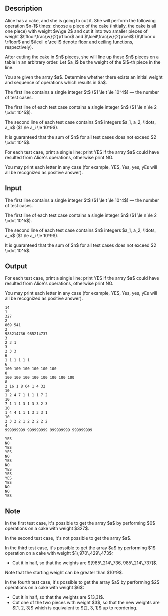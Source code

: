 ## Description

<div><p>Alice has a cake, and she is going to cut it. She will perform the following operation $n-1$ times: choose a piece of the cake (initially, the cake is all one piece) with weight $w\ge 2$ and cut it into two smaller pieces of weight $\lfloor\frac{w}{2}\rfloor$ and $\lceil\frac{w}{2}\rceil$ ($\lfloor x \rfloor$ and $\lceil x \rceil$ denote <a href="https://en.wikipedia.org/wiki/Floor_and_ceiling_functions">floor and ceiling functions</a>, respectively).</p><p>After cutting the cake in $n$ pieces, she will line up these $n$ pieces on a table in an arbitrary order. Let $a_i$ be the weight of the $i$-th piece in the line.</p><p>You are given the array $a$. Determine whether there exists an initial weight and sequence of operations which results in $a$.</p></div><div class="input-specification"><p>The first line contains a single integer $t$ ($1 \le t \le 10^4$) — the number of test cases.</p><p>The first line of each test case contains a single integer $n$ ($1 \le n \le 2 \cdot 10^5$).</p><p>The second line of each test case contains $n$ integers $a_1, a_2, \ldots, a_n$ ($1 \le a_i \le 10^9$).</p><p>It is guaranteed that the sum of $n$ for all test cases does not exceed $2 \cdot 10^5$.</p></div><div class="output-specification"><p>For each test case, print a single line: print <span class="tex-font-style-tt">YES</span> if the array $a$ could have resulted from Alice's operations, otherwise print <span class="tex-font-style-tt">NO</span>.</p><p>You may print each letter in any case (for example, <span class="tex-font-style-tt">YES</span>, <span class="tex-font-style-tt">Yes</span>, <span class="tex-font-style-tt">yes</span>, <span class="tex-font-style-tt">yEs</span> will all be recognized as positive answer).</p></div>

## Input

<p>The first line contains a single integer $t$ ($1 \le t \le 10^4$) — the number of test cases.</p><p>The first line of each test case contains a single integer $n$ ($1 \le n \le 2 \cdot 10^5$).</p><p>The second line of each test case contains $n$ integers $a_1, a_2, \ldots, a_n$ ($1 \le a_i \le 10^9$).</p><p>It is guaranteed that the sum of $n$ for all test cases does not exceed $2 \cdot 10^5$.</p>

## Output

<p>For each test case, print a single line: print <span class="tex-font-style-tt">YES</span> if the array $a$ could have resulted from Alice's operations, otherwise print <span class="tex-font-style-tt">NO</span>.</p><p>You may print each letter in any case (for example, <span class="tex-font-style-tt">YES</span>, <span class="tex-font-style-tt">Yes</span>, <span class="tex-font-style-tt">yes</span>, <span class="tex-font-style-tt">yEs</span> will all be recognized as positive answer).</p>





```input1
14
1
327
2
869 541
2
985214736 985214737
3
2 3 1
3
2 3 3
6
1 1 1 1 1 1
6
100 100 100 100 100 100
8
100 100 100 100 100 100 100 100
8
2 16 1 8 64 1 4 32
10
1 2 4 7 1 1 1 1 7 2
10
7 1 1 1 3 1 3 3 2 3
10
1 4 4 1 1 1 3 3 3 1
10
2 3 2 2 1 2 2 2 2 2
4
999999999 999999999 999999999 999999999
```




```output1
YES
NO
YES
YES
NO
YES
NO
YES
YES
YES
YES
NO
NO
YES
```



## Note

<p>In the first test case, it's possible to get the array $a$ by performing $0$ operations on a cake with weight $327$.</p><p>In the second test case, it's not possible to get the array $a$.</p><p>In the third test case, it's possible to get the array $a$ by performing $1$ operation on a cake with weight $1\,970\,429\,473$: </p><ul> <li> Cut it in half, so that the weights are $[985\,214\,736, 985\,214\,737]$. </li></ul> Note that the starting weight can be greater than $10^9$.<p>In the fourth test case, it's possible to get the array $a$ by performing $2$ operations on a cake with weight $6$:</p><ul> <li> Cut it in half, so that the weights are $[3,3]$. </li><li> Cut one of the two pieces with weight $3$, so that the new weights are $[1, 2, 3]$ which is equivalent to $[2, 3, 1]$ up to reordering.</li></ul>
